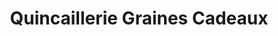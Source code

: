 ---
title: "Quincaillerie Graines Cadeaux"
url: /vailly-sur-aisne/quincaillerie-graines-cadeaux/
shop: Eisenwaren
---